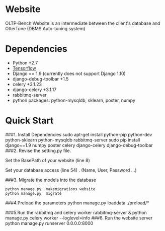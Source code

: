 Website
=======

OLTP-Bench Website is an intermediate between the client's database and OtterTune (DBMS Auto-tuning system)    

Dependencies
========
* Python +2.7
* [Tensorflow](https://www.tensorflow.org/versions/r0.10/get_started/os_setup.html#pip-installation)
* Django == 1.9  (currently does not support Django 1.10)
* django-debug-toolbar +1.5
* celery +3.1.23
* django-celery +3.1.17
* rabbitmq-server
* python packages: python-mysqldb,  sklearn, poster,  numpy


Quick Start
=====
###1. Install Dependencies
    sudo apt-get install python-pip python-dev python-sklearn python-mysqldb rabbitmq-server
    sudo pip install  django==1.9 numpy  poster  celery django-celery  django-debug-toolbar
###2. Revise the setting.py file. 

  Set the BasePath of your website (line 8) 

  Set your database access (line 54) . (Name, User, Password ...) 

###3. Migrate the models into the database
    
    python manage.py  makemigrations website
    python manage.py  migrate
    
###4.Preload the parameters
    python manage.py  loaddata  ./preload/*
    
###5.Run the rabbitmq and celery worker
    rabbitmq-server & 
    python manage.py celery worker --loglevel=info
###6. Run the website server
    python manage.py runserver 0.0.0.0:8000

    

